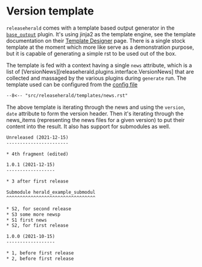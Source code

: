 # Version template

`releaseherald` comes with a template based output generator in the [`base_output`](plugins/stock.md#base_output) 
plugin. It's using jinja2 as the template engine, see the template documentation on their 
[Template Designer](https://jinja.palletsprojects.com/en/3.1.x/templates/) page. There is a single stock template at 
the moment which more like serve as a demonstration purpose, but it is capable of generating a simple rst to be used 
out of the box. 

The template is fed with a context having a single `news` attribute, which is a list of 
[VersionNews][releaseherald.plugins.interface.VersionNews] that are collected and massaged by the various plugins 
during `generate` run. The template used can be configured from the [config file](configuration.md#template)

```rst title="stock rst news version template"
--8<-- "src/releaseherald/templates/news.rst"
```
The above template is iterating through the news and using the `version`, `date` attribute to form the version 
header. Then it's iterating through the news_items (representing the news files for a given version) to put their 
content into the result. It also has support for submodules as well.

``` rst title="an example output"
Unreleased (2021-12-15)
-----------------------

* 4th fragment (edited)

1.0.1 (2021-12-15)
------------------

* 3 after first release

Submodule herald_example_submodul
^^^^^^^^^^^^^^^^^^^^^^^^^^^^^^^^^

* S2, for second release
* S3 some more newsp
* S1 first news
* S2, for first release

1.0.0 (2021-10-15)
------------------

* 1, before first release
* 2, before first release 
```

